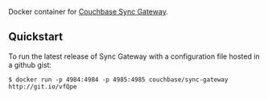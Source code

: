
Docker container for [Couchbase Sync Gateway](https://github.com/couchbase/sync_gateway).

## Quickstart

To run the latest release of Sync Gateway with a configuration file hosted in a github gist:

```
$ docker run -p 4984:4984 -p 4985:4985 couchbase/sync-gateway http://git.io/vfQpe
```
